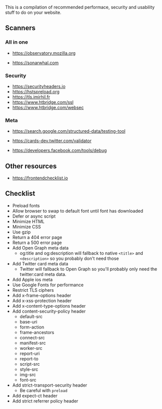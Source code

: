 This is a compilation of recommended performace, security and usability stuff to do on your website.

## Scanners

### All in one

* https://observatory.mozilla.org

* https://sonarwhal.com

### Security

* https://securityheaders.io
* https://hstspreload.org
* https://tls.imirhil.fr
* https://www.htbridge.com/ssl
* https://www.htbridge.com/websec

### Meta

* https://search.google.com/structured-data/testing-tool

* https://cards-dev.twitter.com/validator

* https://developers.facebook.com/tools/debug

## Other resources

* https://frontendchecklist.io

## Checklist
* Preload fonts
* Allow browser to swap to default font until font has downloaded
* Defer or async script
* Minimize HTML
* Minimize CSS
* Use gzip
* Return a 404 error page
* Return a 500 error page
* Add Open Graph meta data
  *  og:title and og:description will fallback to native `<title>` and `<description>` so you probably don't need those
* Add Twitter card meta data
  * Twitter will fallback to Open Graph so you'll probably only need the twitter:card meta data. 
* Add Apple ios meta
* Use Google Fonts for performance
* Restrict TLS ciphers
* Add x-frame-options header
* Add x-xss-protection header
* Add x-content-type-options header
* Add content-security-policy header
  * default-src
  * base-uri
  * form-action
  * frame-ancestors
  * connect-src
  * manifest-src
  * worker-src
  * report-uri
  * report-to
  * script-src
  * style-src
  * img-src
  * font-src
* Add strict-transport-security header
  *  Be careful with `preload`
* Add expect-ct header
* Add strict referrer policy header
